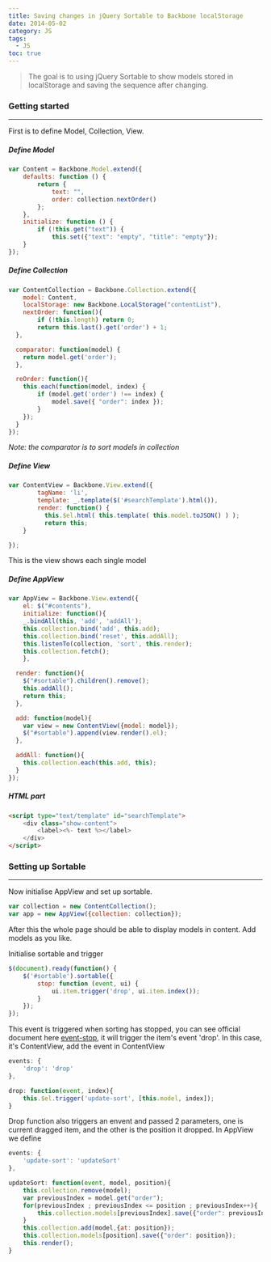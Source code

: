 ```yaml
---
title: Saving changes in jQuery Sortable to Backbone localStorage
date: 2014-05-02
category: JS
tags:
  - JS
toc: true
---
```




> The goal is to using jQuery Sortable to show models stored in localStorage and saving the sequence after changing.

### Getting started

***

First is to define Model, Collection, View.

##### Define Model
```javascript
var Content = Backbone.Model.extend({  
	defaults: function () {  
		return {  
			text: "",  
			order: collection.nextOrder()  
		};  
	},  
	initialize: function () {  
		if (!this.get("text")) {  
			this.set({"text": "empty", "title": "empty"});  
    }  
});
```

##### Define Collection
```javascript
var ContentCollection = Backbone.Collection.extend({  
	model: Content,  
	localStorage: new Backbone.LocalStorage("contentList"),  
	nextOrder: function(){  
		if (!this.length) return 0;  
		return this.last().get('order') + 1;  
  },  

  comparator: function(model) {  
    return model.get('order');  
  },  

  reOrder: function(){  
    this.each(function(model, index) {
        if (model.get('order') !== index) {
            model.save({ "order": index });
        }
    });  
  }
});
```
_Note: the comparator is to sort models in collection_

##### Define View
```javascript
var ContentView = Backbone.View.extend({  
        tagName: 'li',  
        template: _.template($('#searchTemplate').html()),
        render: function() {  
          this.$el.html( this.template( this.model.toJSON() ) );  
          return this;  
    }  

});
```

This is the view shows each single model

##### Define AppView
```javascript
var AppView = Backbone.View.extend({  
	el: $("#contents"),  
	initialize: function(){  
    _.bindAll(this, 'add', 'addAll');  
    this.collection.bind('add', this.add);  
    this.collection.bind('reset', this.addAll);
    this.listenTo(collection, 'sort', this.render);
    this.collection.fetch();  
	},  

  render: function(){  
    $("#sortable").children().remove();  
    this.addAll();
    return this;
  },  

  add: function(model){  
    var view = new ContentView({model: model});  
    $("#sortable").append(view.render().el);  
  },  

  addAll: function(){  
    this.collection.each(this.add, this);  
  }  
});  
```


##### HTML part

```html
<script type="text/template" id="searchTemplate">  
	<div class="show-content">  
		<label><%- text %></label>  
	</div>  
</script>
```


### Setting up Sortable
***

Now initialise AppView and set up sortable.

```javascript
var collection = new ContentCollection();  
var app = new AppView({collection: collection}); 
```

After this the whole page should be able to display models in content. Add models as you like.  

Initialise sortable and trigger  

```javascript
$(document).ready(function() {  
	$('#sortable').sortable({  
		stop: function (event, ui) {  
			ui.item.trigger('drop', ui.item.index());  
		}  
	});  
}); 
```

This event is triggered when sorting has stopped, you can see official document here [event-stop](http://api.jqueryui.com/sortable/#event-stop), it will trigger the item's event 'drop'. In this case, it's ContentView, add the event in ContentView  

```javascript
events: {  
	'drop': 'drop'  
},  

drop: function(event, index){  
	this.$el.trigger('update-sort', [this.model, index]);  
}  
```

Drop function also triggers an envent and passed 2 parameters, one is current dragged item, and the other is the position it dropped. In AppView we define 

```javascript
events: {  
	'update-sort': 'updateSort'  
},  

updateSort: function(event, model, position){  
	this.collection.remove(model);  
	var previousIndex = model.get("order");  
	for(previousIndex ; previousIndex <= position ; previousIndex++){  
		this.collection.models[previousIndex].save({"order": previousIndex});  
	}  
	this.collection.add(model,{at: position});  
	this.collection.models[position].save({"order": position});  
	this.render();  
}  
```

